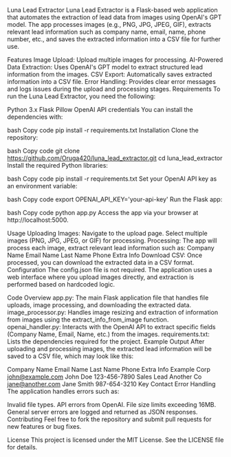 Luna Lead Extractor
Luna Lead Extractor is a Flask-based web application that automates the extraction of lead data from images using OpenAI's GPT model. The app processes images (e.g., PNG, JPG, JPEG, GIF), extracts relevant lead information such as company name, email, name, phone number, etc., and saves the extracted information into a CSV file for further use.

Features
Image Upload: Upload multiple images for processing.
AI-Powered Data Extraction: Uses OpenAI's GPT model to extract structured lead information from the images.
CSV Export: Automatically saves extracted information into a CSV file.
Error Handling: Provides clear error messages and logs issues during the upload and processing stages.
Requirements
To run the Luna Lead Extractor, you need the following:

Python 3.x
Flask
Pillow
OpenAI API credentials
You can install the dependencies with:

bash
Copy code
pip install -r requirements.txt
Installation
Clone the repository:

bash
Copy code
git clone https://github.com/Oruga420/luna_lead_extractor.git
cd luna_lead_extractor
Install the required Python libraries:

bash
Copy code
pip install -r requirements.txt
Set your OpenAI API key as an environment variable:

bash
Copy code
export OPENAI_API_KEY='your-api-key'
Run the Flask app:

bash
Copy code
python app.py
Access the app via your browser at http://localhost:5000.

Usage
Uploading Images:
Navigate to the upload page.
Select multiple images (PNG, JPG, JPEG, or GIF) for processing.
Processing:
The app will process each image, extract relevant lead information such as:
Company Name
Email
Name
Last Name
Phone
Extra Info
Download CSV:
Once processed, you can download the extracted data in a CSV format.
Configuration
The config.json file is not required. The application uses a web interface where you upload images directly, and extraction is performed based on hardcoded logic.

Code Overview
app.py: The main Flask application file that handles file uploads, image processing, and downloading the extracted data.
image_processor.py: Handles image resizing and extraction of information from images using the extract_info_from_image function.
openai_handler.py: Interacts with the OpenAI API to extract specific fields (Company Name, Email, Name, etc.) from the images.
requirements.txt: Lists the dependencies required for the project.
Example Output
After uploading and processing images, the extracted lead information will be saved to a CSV file, which may look like this:

Company Name	Email	Name	Last Name	Phone	Extra Info
Example Corp	john@example.com	John	Doe	123-456-7890	Sales Lead
Another Co	jane@another.com	Jane	Smith	987-654-3210	Key Contact
Error Handling
The application handles errors such as:

Invalid file types.
API errors from OpenAI.
File size limits exceeding 16MB.
General server errors are logged and returned as JSON responses.
Contributing
Feel free to fork the repository and submit pull requests for new features or bug fixes.

License
This project is licensed under the MIT License. See the LICENSE file for details.
